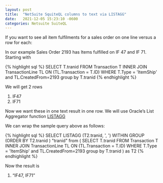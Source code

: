 ```yaml
---
layout: post
title:  "NetSuite SquiteQL columns to text via LISTAGG"
date:   2021-12-05 15:23:10 -0600
categories: Netsuite SuiteQL
---
```


If you want to see all item fulfilments for a sales order on one line versus a row for each:

In our example Sales Order 2193 has Items fulfilled on IF 47 and IF 71.
Starting with 

{% highlight sql %}
SELECT T.tranid
	FROM Transaction T
	INNER JOIN TransactionLine TL ON (TL.Transaction = T.ID)
	WHERE T.Type = 'ItemShip'  and TL.CreatedFrom=2193
	group by T.tranid
{% endhighlight %}



We will get 2 rows
1. IF47
2. IF71

Now we want these in one text result in one row.
We will use Oracle’s List Aggregator function <a href="https://docs.oracle.com/cd/E11882_01/server.112/e41084/functions089.htm#SQLRF30030">LISTAGG</a>

We can wrap the sample query above as follows:

{% highlight sql %}
SELECT LISTAGG (T2.tranid, ', ')
WITHIN GROUP (ORDER BY T2.tranid ) "tranid"
from
(
	SELECT T.tranid
	FROM Transaction T
	INNER JOIN TransactionLine TL ON (TL.Transaction = T.ID)
	WHERE T.Type = 'ItemShip'  and TL.CreatedFrom=2193
	group by T.tranid
) as T2
{% endhighlight %}

Now the result is 
1. “IF47, IF71”
